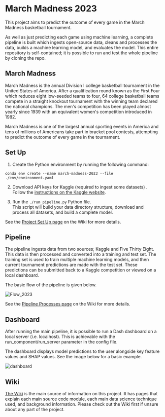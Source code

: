 # March Madness 2023

This project aims to predict the outcome of every game in the March Madness basketball tournament.

As well as just predicting each game using machine learning, a complete pipeline is built which ingests open-source data, cleans and processes the data, builds a machine learning model, and evaluates the model. This entire repository is self-contained; it is possible to run and test the whole pipeline by cloning the repo.

## March Madness
March Madness is the annual Division I college basketball tournament in the United States of America. After a qualification round known as the First Four which reduces eight low-seeded teams to four, 64 college basketball teams compete in a straight knockout tournament with the winning team declared the national champions. The men's competition has been played almost yearly since 1939 with an equivalent women's competition introduced in 1982.

March Madness is one of the largest annual sporting events in America and tens of millions of Americans take part in bracket pool contests, attempting to predict the outcome of every game in the tournament.

## Set Up

1. Create the Python environment by running the following command:
```
conda env create --name march-madness-2023 --file ./env/environment.yaml
```

2. Download API keys for Kaggle (required to ingest some datasets) . Follow the [instructions on the Kaggle website](https://www.kaggle.com/docs/api#getting-started-installation-&-authentication).

3. Run the ```./run_pipeline.py``` Python file.  
This script will build your data directory structure, download and process all datasets, and build a complete model.

See the [Project Set Up page](https://github.com/CurtisThompson/march-madness/wiki/Project-Set-Up) on the Wiki for more details.

## Pipeline

The pipeline ingests data from two sources; Kaggle and Five Thirty Eight. This data is then processed and converted into a training and test set. The training set is used to train multiple machine learning models, and then current tournament predictions are made with the test set. These predictions can be submitted back to a Kaggle competition or viewed on a local dashboard.

The basic flow of the pipeline is given below.

![Flow_2023](https://user-images.githubusercontent.com/16989865/228359984-42a90142-7c5a-43be-96fc-522965cbdef2.png)

See the [Pipeline Processes page](https://github.com/CurtisThompson/march-madness/wiki/Process) on the Wiki for more details.

## Dashboard

After running the main pipeline, it is possible to run a Dash dashboard on a local server (i.e. localhost). This is achievable with the run_component/run_server parameter in the config file.

The dashboard displays model predictions to the user alongside key feature values and SHAP values. See the image below for a basic example.

![dashboard](https://user-images.githubusercontent.com/16989865/228363926-4197ce63-de7b-46ad-a677-0897c800119d.png)

## Wiki

[The Wiki](https://github.com/CurtisThompson/march-madness/wiki) is the main source of information on this project. It has pages that explain each main source code module, each main data science technique used, and background information. Please check out the Wiki first if unsure about any part of the project.
